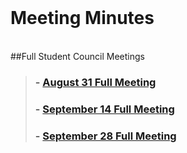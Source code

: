 <br />

# Meeting Minutes 
<br/>
##Full Student Council Meetings
<blockquote>

<h3>- <a href="./meetingMinutes/16.08.31FullStudentCouncilMeetingMinutes.docx-2.pdf" target="_blank">August 31 Full Meeting</a></li></h3>

<h3>- <a href="./meetingMinutes/16.09.14FullStudentCouncilMeetingMinutes.pdf" target="_blank">September 14 Full Meeting</a></li></h3>

<h3>- <a href="./meetingMinutes/16.09.28FullStudentCouncilMeetingMinutes.pdf" target="_blank">September 28 Full Meeting</a></li></h3>



<!--  <h3>- <a href="./meetingMinutes/15.09.02FullStudentCouncilMeetingMinutes2.pdf" target="_blank">September 2 Full Meeting</a></li></h3>
  <h3>- <a href="./meetingMinutes/15.09.16MeetingMinutes.pdf" target="_blank">September 16 Full Meeting</a></li></h3>
  <h3>- <a href="./meetingMinutes/15.09.30FullStudentCouncilMeetingMinutes.pdf" target="_blank">September 30 Full Meeting</a></li></h3>
  <h3>- <a href="./meetingMinutes/15.10.14FullStudentCouncilMeetingMinutes.pdf" target="_blank">October 14 Full Meeting</a></li></h3>
  <h3>- <a href="./meetingMinutes/15.10.28FullStudentCouncilMeetingMinutes.pdf" target="_blank">October 28 Full Meeting</a></li></h3>
  <h3>- <a href="./meetingMinutes/15.11.18FullStudentCouncilMeetingMinutes.pdf" target="_blank">November 17 Full Meeting</a></li></h3>-->
   <!--<h3>- <a href="./meetingMinutes/16.03.09FullStudentCouncilMeetingMinutes.pdf" target="_blank">March 9 Full Meeting</a></li></h3>-->
   <!--   <h3>- <a href="./meetingMinutes/16.03.30FullStudentCouncilMeetingMinutes_official.pdf" target="_blank">March 30 Full Meeting</a></li></h3>-->
   <!--    <h3>- <a href="./meetingMinutes/16.04.27FullStudentCouncilMeetingMinutes.pdf" target="_blank">April 27 Full Meeting</a></li></h3>-->
   <!--      <h3>- <a href="./meetingMinutes/16.05.25FullStudentCouncilMeetingMinutes.pdf" target="_blank">May 25 Full Meeting</a></li></h3>-->
       
      
</blockquote>
<!---
- [September 3 Full Meeting](./meetingMinutes/9.03FullMeetingMinutes.pdf)
- [September 17 Full Meeting](./meetingMinutes/9.17FullMeetingMinutes.pdf)
- [October 1 Full Meeting](./meetingMinutes/10.01FullMeetingMinutes.pdf)
- [October 15 Full Meeting](./meetingMinutes/10.15FullMeetingMinutes.pdf)
- [October 29 Full Meeting](./meetingMinutes/10.29FullMeetingMinutes.pdf)
- [November 12 Full Meeting](./meetingMinutes/11.12FullMeetingMinutes.pdf)
- [December 3 Full Meeting](./meetingMinutes/12.03FullMeetingMinutes.pdf)
- [December 17 Full Meeting](./meetingMinutes/12.17FullMeetingMinutes.pdf)
- [January 14 Full Meeting](./meetingMinutes/1.14FullMeetingMinutes.pdf)
- [January 28 Full Meeting](./meetingMinutes/1.28FullMeetingMinutes.pdf)
- [February 11 Full Meeting](./meetingMinutes/2.11FullMeetingMinutes.pdf)
- [March 11 Full Meeting](./meetingMinutes/3.11FullMeetingMinutes.pdf)
- [March 18 Full Meeting](./meetingMinutes/3.18FullMeetingMinutes.pdf)
- [April 8 Full Meeting](./meetingMinutes/4.08FullMeetingMinutes.pdf)
- [April 22 Full Meeting](./meetingMinutes/4.22FullMeetingMinutes.pdf)
- [May 6 Full Meeting](./meetingMinutes/5.06FullMeetingMinutes.pdf)
- [May 20 Full Meeting](./meetingMinutes/5.20FullMeetingMinutes.pdf)
- [June 3 Full Meeting](./meetingMinutes/6.03FullMeetingMinutes.pdf)
--->







